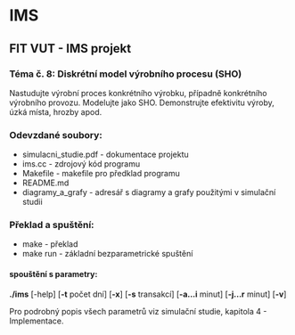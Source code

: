 # IMS
## FIT VUT - IMS projekt

### Téma č. 8: Diskrétní model výrobního procesu (SHO)
Nastudujte výrobní proces konkrétního výrobku, případně konkrétního výrobního provozu.
Modelujte jako SHO. Demonstrujte efektivitu výroby, úzká místa, hrozby apod.

### Odevzdané soubory:
* simulacni_studie.pdf - dokumentace projektu
* ims.cc - zdrojový kód programu
* Makefile - makefile pro předklad programu
* README.md
* diagramy_a_grafy - adresář s diagramy a grafy použitými v simulační studii

### Překlad a spuštění:
* make - překlad
* make run - základní bezparametrické spuštění

#### spouštění s parametry:
**./ims** [-help] [**-t** počet dní] [**-x**] [**-s** transakcí] [**-a...i** minut] [**-j...r** minut] [**-v**]

Pro podrobný popis všech parametrů viz simulační studie, kapitola 4 - Implementace.

